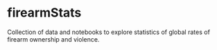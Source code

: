 # firearmStats
Collection of data and notebooks to explore statistics of global rates of firearm ownership and violence.
